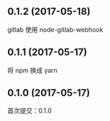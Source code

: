 ## 0.1.2 (2017-05-18)

gitlab 使用 node-gitlab-webhook

## 0.1.1 (2017-05-17)

将 npm 换成 yarn

## 0.1.0 (2017-05-17)

首次提交：0.1.0